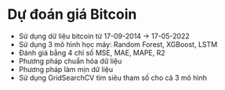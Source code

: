 # Dự đoán giá Bitcoin
* Sử dụng dữ liệu bitcoin từ 17-09-2014 -> 17-05-2022 
* Sử dụng 3 mô hình học máy: Random Forest, XGBoost, LSTM
* Đánh giá bằng 4 chỉ số MSE, MAE, MAPE, R2
* Phương pháp chuẩn hóa dữ liệu
* Phương pháp làm mịn dữ liệu
* Sử dụng GridSearchCV tìm siêu tham số cho cả 3 mô hình
 
